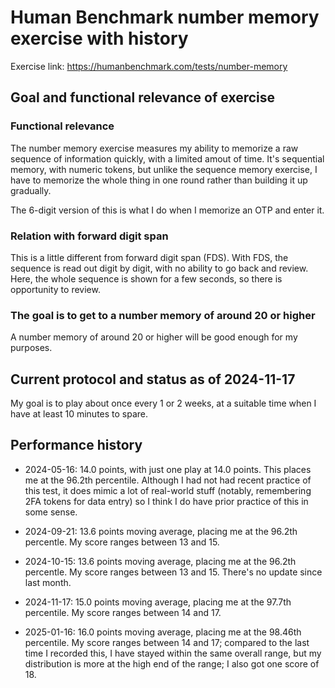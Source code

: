# Human Benchmark number memory exercise with history

Exercise link: https://humanbenchmark.com/tests/number-memory

## Goal and functional relevance of exercise

### Functional relevance

The number memory exercise measures my ability to memorize a raw
sequence of information quickly, with a limited amout of time. It's
sequential memory, with numeric tokens, but unlike the sequence memory
exercise, I have to memorize the whole thing in one round rather than
building it up gradually.

The 6-digit version of this is what I do when I memorize an OTP and
enter it.

### Relation with forward digit span

This is a little different from forward digit span (FDS). With FDS,
the sequence is read out digit by digit, with no ability to go back
and review. Here, the whole sequence is shown for a few seconds, so
there is opportunity to review.

### The goal is to get to a number memory of around 20 or higher

A number memory of around 20 or higher will be good enough for my
purposes.

## Current protocol and status as of 2024-11-17

My goal is to play about once every 1 or 2 weeks, at a suitable time
when I have at least 10 minutes to spare.

## Performance history

* 2024-05-16: 14.0 points, with just one play at 14.0 points. This
  places me at the 96.2th percentile. Although I had not had recent
  practice of this test, it does mimic a lot of real-world stuff
  (notably, remembering 2FA tokens for data entry) so I think I do
  have prior practice of this in some sense.

* 2024-09-21: 13.6 points moving average, placing me at the 96.2th
  percentle. My score ranges between 13 and 15.

* 2024-10-15: 13.6 points moving average, placing me at the 96.2th
  percentle. My score ranges between 13 and 15. There's no update
  since last month.

* 2024-11-17: 15.0 points moving average, placing me at the 97.7th
  percentile. My score ranges between 14 and 17.

* 2025-01-16: 16.0 points moving average, placing me at the 98.46th
  percentile. My score ranges between 14 and 17; compared to the last
  time I recorded this, I have stayed within the same overall range,
  but my distribution is more at the high end of the range; I also got
  one score of 18.
